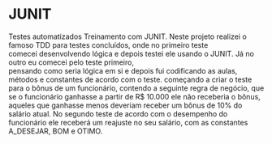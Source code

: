 # JUNIT
Testes automatizados
Treinamento com JUNIT. Neste projeto realizei o famoso TDD para testes concluídos, onde no primeiro teste  
comecei desenvolvendo lógica e depois testei ele usando o JUNIT. Já no outro eu comecei pelo teste primeiro,  
pensando como seria lógica em si e depois fui codificando as aulas, métodos e constantes de acordo com o teste.
começando a criar o teste para o bônus de um funcionário, contendo a seguinte regra de negócio, que se o 
funcionário ganhasse a partir de R$ 10.000 ele não receberia o bônus, aqueles que ganhasse menos deveriam 
receber um bônus de 10% do salário atual. No segundo teste de acordo com o desempenho do funcionário  ele
receberá um reajuste no seu salário, com as constantes A_DESEJAR, BOM e OTIMO.
